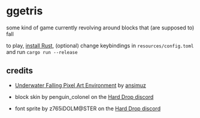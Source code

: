 # ggetris

some kind of game currently revolving around blocks that (are supposed to) fall

to play, [install Rust](https://www.rust-lang.org/tools/install), (optional) change keybindings in `resources/config.toml` and run `cargo run --release`

## credits

* [Underwater Falling Pixel Art Environment](https://ansimuz.itch.io/underwater-fantasy-pixel-art-environment) by [ansimuz](https://ansimuz.itch.io/)

* block skin by penguin_colonel on the [Hard Drop discord](https://discord.gg/harddrop)

* font sprite by z765iDOLM@STER on the [Hard Drop discord](https://discord.gg/harddrop)
